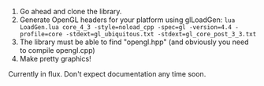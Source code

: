 1. Go ahead and clone the library.
2. Generate OpenGL headers for your platform using glLoadGen: `lua LoadGen.lua core_4_3 -style=noload_cpp -spec=gl -version=4.4 -profile=core -stdext=gl_ubiquitous.txt -stdext=gl_core_post_3_3.txt`
3. The library must be able to find "opengl.hpp" (and obviously you need to compile opengl.cpp)
4. Make pretty graphics!

Currently in flux. Don't expect documentation any time soon.
